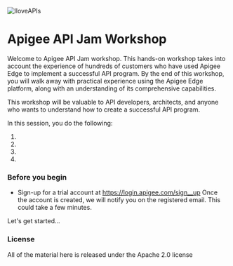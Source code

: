 ![IloveAPIs](https://live-hl-apigeecom.devportal.apigee.com/sites/default/files/2017-12/API_City_01_595X360_White_SubtitleCities.png)

# Apigee API Jam Workshop
Welcome to Apigee API Jam workshop. This hands-on workshop takes into account the experience of hundreds of customers who have used Apigee Edge to implement a successful API program. By the end of this workshop, you will walk away with practical experience using the Apigee Edge platform, along with an understanding of its comprehensive capabilities.

This workshop will be valuable to API developers, architects, and anyone who wants to understand how to create a successful API program.

In this session, you do the following:

1. 
2. 
3. 
4. 

### Before you begin
- Sign-up for a trial account at https://login.apigee.com/sign__up Once the account is created, we will notify you on the registered email. This could take a few minutes.

Let's get started... 

### License
All of the material here is released under the Apache 2.0 license
